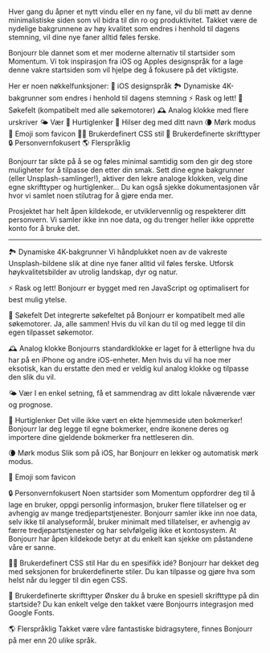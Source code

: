 Hver gang du åpner et nytt vindu eller en ny fane, vil du bli møtt av denne minimalistiske siden som vil bidra til din ro og produktivitet. Takket være de nydelige bakgrunnene av høy kvalitet som endres i henhold til dagens stemning, vil dine nye faner alltid føles ferske.

Bonjourr ble dannet som et mer moderne alternativ til startsider som Momentum. Vi tok inspirasjon fra iOS og Apples designspråk for a lage denne vakre startsiden som vil hjelpe deg å fokusere på det viktigste.

Her er noen nøkkelfunksjoner:
🍏 iOS designspråk
🏞 Dynamiske 4K-bakgrunner som endres i henhold til dagens stemning
⚡️ Rask og lett!
🔎 Søkefelt (kompatibelt med alle søkemotorer)
🕰 Analog klokke med flere urskriver
🌤 Vær
🔗 Hurtiglenker
👋 Hilser deg med ditt navn
🌘 Mørk modus
🥖 Emoji som favicon
🧑‍💻 Brukerdefinert CSS stil
📝 Brukerdefinerte skrifttyper
🔒 Personvernfokusert
🌎 Flerspråklig

Bonjourr tar sikte på å se og føles minimal samtidig som den gir deg store muligheter for å tilpasse den etter din smak. Sett dine egne bakgrunner (eller Unsplash-samlinger!), aktiver den lekre analoge klokken, velg dine egne skrifttyper og hurtiglenker... Du kan også sjekke dokumentasjonen vår hvor vi samlet noen stilutrag for å gjøre enda mer.

Prosjektet har helt åpen kildekode, er utviklervennlig og respekterer ditt personvern. Vi samler ikke inn noe data, og du trenger heller ikke opprette konto for å bruke det.

---

🏞 Dynamiske 4K-bakgrunner
Vi håndplukket noen av de vakreste Unsplash-bildene slik at dine nye faner alltid vil føles ferske. Utforsk høykvalitetsbilder av utrolig landskap, dyr og natur.

⚡️ Rask og lett!
Bonjourr er bygget med ren JavaScript og optimalisert for best mulig ytelse.

🔎 Søkefelt
Det integrerte søkefeltet på Bonjourr er kompatibelt med alle søkemotorer. Ja, alle sammen! Hvis du vil kan du til og med legge til din egen tilpasset søkemotor.

🕰 Analog klokke
Bonjourrs standardklokke er laget for å etterligne hva du har på en iPhone og andre iOS-enheter. Men hvis du vil ha noe mer eksotisk, kan du erstatte den med er veldig kul analog klokke og tilpasse den slik du vil.

🌤 Vær
I en enkel setning, få et sammendrag av ditt lokale nåværende vær og prognose.

🔗 Hurtiglenker
Det ville ikke vært en ekte hjemmeside uten bokmerker! Bonjourr lar deg legge til egne bokmerker, endre ikonene deres og importere dine gjeldende bokmerker fra nettleseren din.

🌘 Mørk modus
Slik som på iOS, har Bonjourr en lekker og automatisk mørk modus.

🥖 Emoji som favicon

🔒 Personvernfokusert
Noen startsider som Momentum oppfordrer deg til å lage en bruker, oppgi personlig informasjon, bruker flere tillatelser og er avhengig av mange tredjepartstjenester. Bonjourr samler ikke inn noe data, selv ikke til analyseformål, bruker minimalt med tillatelser, er avhengig av færre tredjepartstjenester og har selvfølgelig ikke et kontosystem. At Bonjourr har åpen kildekode betyr at du enkelt kan sjekke om påstandene våre er sanne.

🧑‍💻 Brukerdefinert CSS stil
Har du en spesifikk idé? Bonjourr har dekket deg med seksjonen for brukerdefinerte stiler. Du kan tilpasse og gjøre hva som helst når du legger til din egen CSS.

📝 Brukerdefinerte skrifttyper
Ønsker du å bruke en spesiell skrifttype på din startside? Du kan enkelt velge den takket være Bonjourrs integrasjon med Google Fonts.

🌎 Flerspråklig
Takket være våre fantastiske bidragsytere, finnes Bonjourr på mer enn 20 ulike språk.
